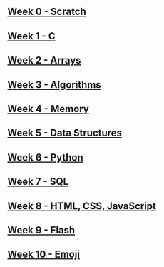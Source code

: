 <h2><a href="https://github.com/andrew-morley-2/cs50-week0">Week 0 - Scratch</a></h2>
<h2><a href="https://github.com/andrew-morley-2/cs50-week1">Week 1 - C</a></h2>
<h2><a href="https://github.com/andrew-morley-2/cs50-week2">Week 2 - Arrays</a></h2>
<h2><a href="https://github.com/andrew-morley-2/cs50-week3">Week 3 - Algorithms</a></h2>
<h2><a href="https://github.com/andrew-morley-2/cs50-week4">Week 4 - Memory</a></h2>
<h2><a href="https://github.com/andrew-morley-2/cs50-week5">Week 5 - Data Structures</a></h2>
<h2><a href="https://github.com/andrew-morley-2/cs50-week6">Week 6 - Python</a></h2>
<h2><a href="https://github.com/andrew-morley-2/cs50-week7">Week 7 - SQL</a></h2>
<h2><a href="https://github.com/andrew-morley-2/cs50-week8">Week 8 - HTML, CSS, JavaScript</a></h2>
<h2><a href="https://github.com/andrew-morley-2/cs50-week9">Week 9 - Flash</a></h2>
<h2><a href="https://github.com/andrew-morley-2/cs50-week10">Week 10 - Emoji</a></h2>
